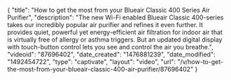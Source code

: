 {
    "title": "How to get the most from your Blueair Classic 400 Series Air Purifier",
    "description": "The new Wi-Fi enabled Blueair Classic 400-series takes our incredibly popular air purifier and refines it even further. It provides quiet, powerful yet energy-efficient air filtration for indoor air that is virtually free of allergy or asthma triggers. But an updated digital display with touch-button control lets you see and control the air you breathe.",
    "videoid": "87696402",
    "date_created": "1476881239",
    "date_modified": "1492454722",
    "type": "captivate",
    "layout": "video",
    "url": "\/v\/how-to-get-the-most-from-your-blueair-classic-400-air-purifier\/87696402"
}